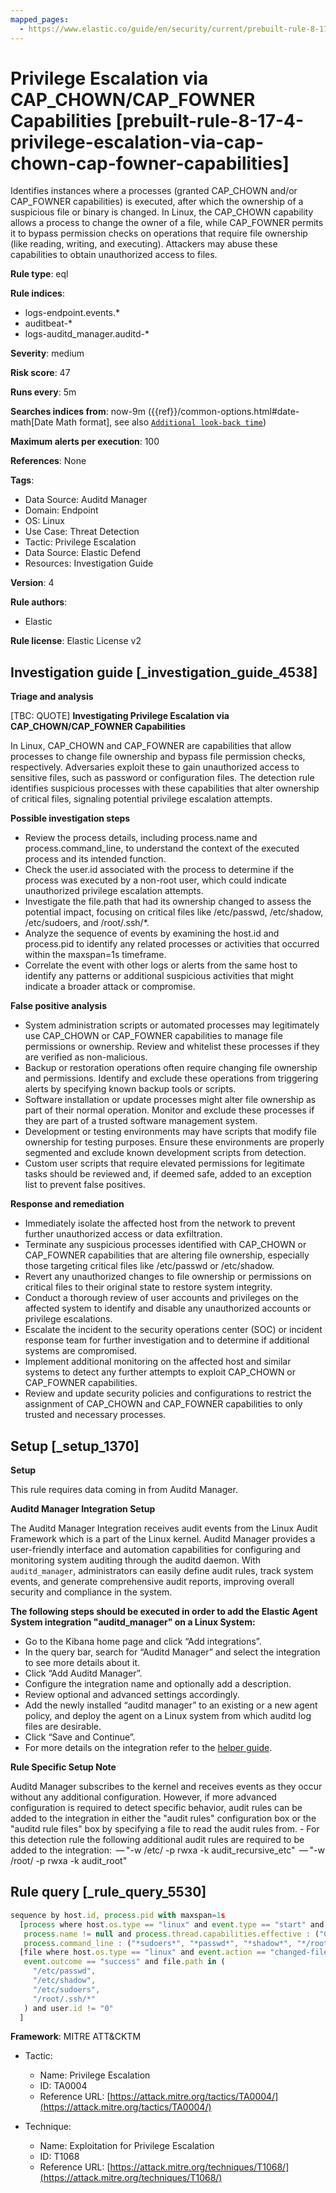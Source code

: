 ```yaml
---
mapped_pages:
  - https://www.elastic.co/guide/en/security/current/prebuilt-rule-8-17-4-privilege-escalation-via-cap-chown-cap-fowner-capabilities.html
---
```


# Privilege Escalation via CAP_CHOWN/CAP_FOWNER Capabilities [prebuilt-rule-8-17-4-privilege-escalation-via-cap-chown-cap-fowner-capabilities]

Identifies instances where a processes (granted CAP_CHOWN and/or CAP_FOWNER capabilities) is executed, after which the ownership of a suspicious file or binary is changed. In Linux, the CAP_CHOWN capability allows a process to change the owner of a file, while CAP_FOWNER permits it to bypass permission checks on operations that require file ownership (like reading, writing, and executing). Attackers may abuse these capabilities to obtain unauthorized access to files.

**Rule type**: eql

**Rule indices**:

* logs-endpoint.events.*
* auditbeat-*
* logs-auditd_manager.auditd-*

**Severity**: medium

**Risk score**: 47

**Runs every**: 5m

**Searches indices from**: now-9m ({{ref}}/common-options.html#date-math[Date Math format], see also [`Additional look-back time`](docs-content://solutions/security/detect-and-alert/create-detection-rule.md#rule-schedule))

**Maximum alerts per execution**: 100

**References**: None

**Tags**:

* Data Source: Auditd Manager
* Domain: Endpoint
* OS: Linux
* Use Case: Threat Detection
* Tactic: Privilege Escalation
* Data Source: Elastic Defend
* Resources: Investigation Guide

**Version**: 4

**Rule authors**:

* Elastic

**Rule license**: Elastic License v2

## Investigation guide [_investigation_guide_4538]

**Triage and analysis**

[TBC: QUOTE]
**Investigating Privilege Escalation via CAP_CHOWN/CAP_FOWNER Capabilities**

In Linux, CAP_CHOWN and CAP_FOWNER are capabilities that allow processes to change file ownership and bypass file permission checks, respectively. Adversaries exploit these to gain unauthorized access to sensitive files, such as password or configuration files. The detection rule identifies suspicious processes with these capabilities that alter ownership of critical files, signaling potential privilege escalation attempts.

**Possible investigation steps**

* Review the process details, including process.name and process.command_line, to understand the context of the executed process and its intended function.
* Check the user.id associated with the process to determine if the process was executed by a non-root user, which could indicate unauthorized privilege escalation attempts.
* Investigate the file.path that had its ownership changed to assess the potential impact, focusing on critical files like /etc/passwd, /etc/shadow, /etc/sudoers, and /root/.ssh/*.
* Analyze the sequence of events by examining the host.id and process.pid to identify any related processes or activities that occurred within the maxspan=1s timeframe.
* Correlate the event with other logs or alerts from the same host to identify any patterns or additional suspicious activities that might indicate a broader attack or compromise.

**False positive analysis**

* System administration scripts or automated processes may legitimately use CAP_CHOWN or CAP_FOWNER capabilities to manage file permissions or ownership. Review and whitelist these processes if they are verified as non-malicious.
* Backup or restoration operations often require changing file ownership and permissions. Identify and exclude these operations from triggering alerts by specifying known backup tools or scripts.
* Software installation or update processes might alter file ownership as part of their normal operation. Monitor and exclude these processes if they are part of a trusted software management system.
* Development or testing environments may have scripts that modify file ownership for testing purposes. Ensure these environments are properly segmented and exclude known development scripts from detection.
* Custom user scripts that require elevated permissions for legitimate tasks should be reviewed and, if deemed safe, added to an exception list to prevent false positives.

**Response and remediation**

* Immediately isolate the affected host from the network to prevent further unauthorized access or data exfiltration.
* Terminate any suspicious processes identified with CAP_CHOWN or CAP_FOWNER capabilities that are altering file ownership, especially those targeting critical files like /etc/passwd or /etc/shadow.
* Revert any unauthorized changes to file ownership or permissions on critical files to their original state to restore system integrity.
* Conduct a thorough review of user accounts and privileges on the affected system to identify and disable any unauthorized accounts or privilege escalations.
* Escalate the incident to the security operations center (SOC) or incident response team for further investigation and to determine if additional systems are compromised.
* Implement additional monitoring on the affected host and similar systems to detect any further attempts to exploit CAP_CHOWN or CAP_FOWNER capabilities.
* Review and update security policies and configurations to restrict the assignment of CAP_CHOWN and CAP_FOWNER capabilities to only trusted and necessary processes.


## Setup [_setup_1370]

**Setup**

This rule requires data coming in from Auditd Manager.

**Auditd Manager Integration Setup**

The Auditd Manager Integration receives audit events from the Linux Audit Framework which is a part of the Linux kernel. Auditd Manager provides a user-friendly interface and automation capabilities for configuring and monitoring system auditing through the auditd daemon. With `auditd_manager`, administrators can easily define audit rules, track system events, and generate comprehensive audit reports, improving overall security and compliance in the system.

**The following steps should be executed in order to add the Elastic Agent System integration "auditd_manager" on a Linux System:**

* Go to the Kibana home page and click “Add integrations”.
* In the query bar, search for “Auditd Manager” and select the integration to see more details about it.
* Click “Add Auditd Manager”.
* Configure the integration name and optionally add a description.
* Review optional and advanced settings accordingly.
* Add the newly installed “auditd manager” to an existing or a new agent policy, and deploy the agent on a Linux system from which auditd log files are desirable.
* Click “Save and Continue”.
* For more details on the integration refer to the [helper guide](https://docs.elastic.co/integrations/auditd_manager).

**Rule Specific Setup Note**

Auditd Manager subscribes to the kernel and receives events as they occur without any additional configuration. However, if more advanced configuration is required to detect specific behavior, audit rules can be added to the integration in either the "audit rules" configuration box or the "auditd rule files" box by specifying a file to read the audit rules from. - For this detection rule the following additional audit rules are required to be added to the integration:  — "-w /etc/ -p rwxa -k audit_recursive_etc"  — "-w /root/ -p rwxa -k audit_root"


## Rule query [_rule_query_5530]

```js
sequence by host.id, process.pid with maxspan=1s
  [process where host.os.type == "linux" and event.type == "start" and event.action == "exec" and
   process.name != null and process.thread.capabilities.effective : ("CAP_CHOWN", "CAP_FOWNER") and
   process.command_line : ("*sudoers*", "*passwd*", "*shadow*", "*/root/*") and user.id != "0"]
  [file where host.os.type == "linux" and event.action == "changed-file-ownership-of" and event.type == "change" and
   event.outcome == "success" and file.path in (
     "/etc/passwd",
     "/etc/shadow",
     "/etc/sudoers",
     "/root/.ssh/*"
   ) and user.id != "0"
  ]
```

**Framework**: MITRE ATT&CKTM

* Tactic:

    * Name: Privilege Escalation
    * ID: TA0004
    * Reference URL: [https://attack.mitre.org/tactics/TA0004/](https://attack.mitre.org/tactics/TA0004/)

* Technique:

    * Name: Exploitation for Privilege Escalation
    * ID: T1068
    * Reference URL: [https://attack.mitre.org/techniques/T1068/](https://attack.mitre.org/techniques/T1068/)



